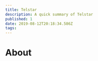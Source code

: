 ```yaml
---
title: Telstar
description: A quick summary of Telstar
published: 1
date: 2019-08-12T20:18:34.586Z
tags: 
---
```


# About